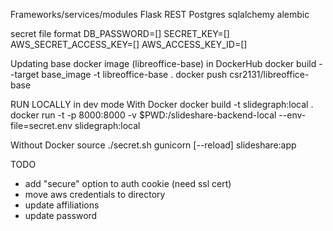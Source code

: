 Frameworks/services/modules
Flask REST
Postgres
sqlalchemy 
alembic 


secret file format
DB_PASSWORD=[]
SECRET_KEY=[]
AWS_SECRET_ACCESS_KEY=[]
AWS_ACCESS_KEY_ID=[]

Updating base docker image (libreoffice-base) in DockerHub
docker build --target base_image -t libreoffice-base .
docker push csr2131/libreoffice-base

RUN LOCALLY in dev mode
With Docker
docker build -t slidegraph:local .
docker run -t -p 8000:8000 -v $PWD:/slideshare-backend-local --env-file=secret.env slidegraph:local

Without Docker
source ./secret.sh
gunicorn [--reload] slideshare:app


TODO
- add "secure" option to auth cookie (need ssl cert)
- move aws credentials to directory
- update affiliations
- update password
